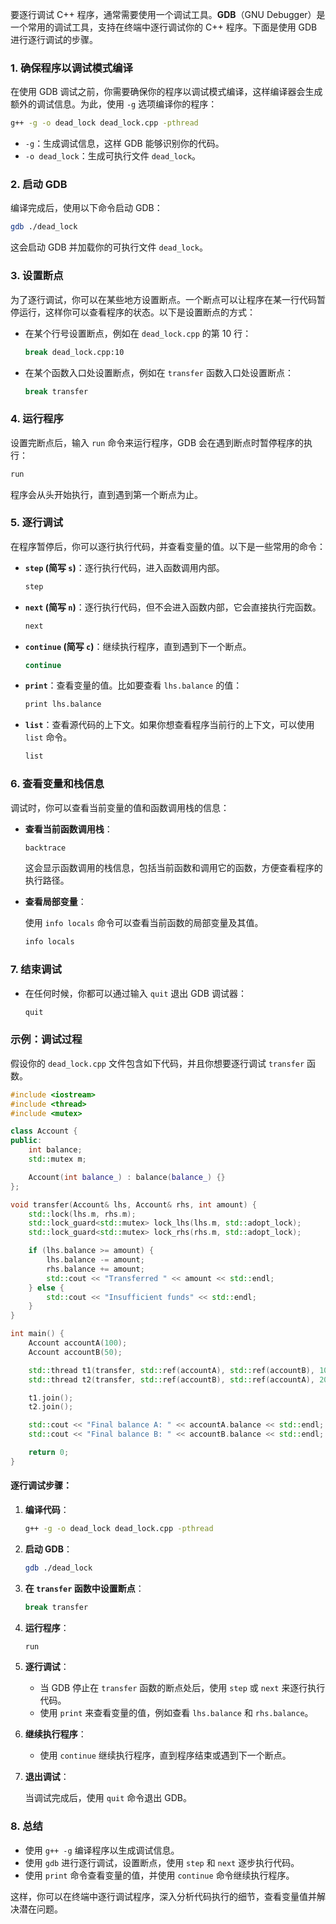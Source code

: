 要逐行调试 C++ 程序，通常需要使用一个调试工具。**GDB**（GNU Debugger）是一个常用的调试工具，支持在终端中逐行调试你的 C++ 程序。下面是使用 GDB 进行逐行调试的步骤。

### 1. **确保程序以调试模式编译**

在使用 GDB 调试之前，你需要确保你的程序以调试模式编译，这样编译器会生成额外的调试信息。为此，使用 `-g` 选项编译你的程序：

```bash
g++ -g -o dead_lock dead_lock.cpp -pthread
```

- `-g`：生成调试信息，这样 GDB 能够识别你的代码。
- `-o dead_lock`：生成可执行文件 `dead_lock`。

### 2. **启动 GDB**

编译完成后，使用以下命令启动 GDB：

```bash
gdb ./dead_lock
```

这会启动 GDB 并加载你的可执行文件 `dead_lock`。

### 3. **设置断点**

为了逐行调试，你可以在某些地方设置断点。一个断点可以让程序在某一行代码暂停运行，这样你可以查看程序的状态。以下是设置断点的方式：

- 在某个行号设置断点，例如在 `dead_lock.cpp` 的第 10 行：
  
  ```bash
  break dead_lock.cpp:10
  ```

- 在某个函数入口处设置断点，例如在 `transfer` 函数入口处设置断点：
  
  ```bash
  break transfer
  ```

### 4. **运行程序**

设置完断点后，输入 `run` 命令来运行程序，GDB 会在遇到断点时暂停程序的执行：

```bash
run
```

程序会从头开始执行，直到遇到第一个断点为止。

### 5. **逐行调试**

在程序暂停后，你可以逐行执行代码，并查看变量的值。以下是一些常用的命令：

- **`step` (简写 `s`)**：逐行执行代码，进入函数调用内部。
  
  ```bash
  step
  ```

- **`next` (简写 `n`)**：逐行执行代码，但不会进入函数内部，它会直接执行完函数。

  ```bash
  next
  ```

- **`continue` (简写 `c`)**：继续执行程序，直到遇到下一个断点。

  ```bash
  continue
  ```

- **`print`**：查看变量的值。比如要查看 `lhs.balance` 的值：

  ```bash
  print lhs.balance
  ```

- **`list`**：查看源代码的上下文。如果你想查看程序当前行的上下文，可以使用 `list` 命令。

  ```bash
  list
  ```

### 6. **查看变量和栈信息**

调试时，你可以查看当前变量的值和函数调用栈的信息：

- **查看当前函数调用栈**：
  
  ```bash
  backtrace
  ```

  这会显示函数调用的栈信息，包括当前函数和调用它的函数，方便查看程序的执行路径。

- **查看局部变量**：

  使用 `info locals` 命令可以查看当前函数的局部变量及其值。

  ```bash
  info locals
  ```

### 7. **结束调试**

- 在任何时候，你都可以通过输入 `quit` 退出 GDB 调试器：

  ```bash
  quit
  ```

### 示例：调试过程

假设你的 `dead_lock.cpp` 文件包含如下代码，并且你想要逐行调试 `transfer` 函数。

```cpp
#include <iostream>
#include <thread>
#include <mutex>

class Account {
public:
    int balance;
    std::mutex m;

    Account(int balance_) : balance(balance_) {}
};

void transfer(Account& lhs, Account& rhs, int amount) {
    std::lock(lhs.m, rhs.m);
    std::lock_guard<std::mutex> lock_lhs(lhs.m, std::adopt_lock);
    std::lock_guard<std::mutex> lock_rhs(rhs.m, std::adopt_lock);

    if (lhs.balance >= amount) {
        lhs.balance -= amount;
        rhs.balance += amount;
        std::cout << "Transferred " << amount << std::endl;
    } else {
        std::cout << "Insufficient funds" << std::endl;
    }
}

int main() {
    Account accountA(100);
    Account accountB(50);

    std::thread t1(transfer, std::ref(accountA), std::ref(accountB), 10);
    std::thread t2(transfer, std::ref(accountB), std::ref(accountA), 20);

    t1.join();
    t2.join();

    std::cout << "Final balance A: " << accountA.balance << std::endl;
    std::cout << "Final balance B: " << accountB.balance << std::endl;

    return 0;
}
```

#### 逐行调试步骤：

1. **编译代码**：

   ```bash
   g++ -g -o dead_lock dead_lock.cpp -pthread
   ```

2. **启动 GDB**：

   ```bash
   gdb ./dead_lock
   ```

3. **在 `transfer` 函数中设置断点**：

   ```bash
   break transfer
   ```

4. **运行程序**：

   ```bash
   run
   ```

5. **逐行调试**：

   - 当 GDB 停止在 `transfer` 函数的断点处后，使用 `step` 或 `next` 来逐行执行代码。
   - 使用 `print` 来查看变量的值，例如查看 `lhs.balance` 和 `rhs.balance`。

6. **继续执行程序**：

   - 使用 `continue` 继续执行程序，直到程序结束或遇到下一个断点。

7. **退出调试**：

   当调试完成后，使用 `quit` 命令退出 GDB。

### 8. **总结**

- 使用 `g++ -g` 编译程序以生成调试信息。
- 使用 `gdb` 进行逐行调试，设置断点，使用 `step` 和 `next` 逐步执行代码。
- 使用 `print` 命令查看变量的值，并使用 `continue` 命令继续执行程序。

这样，你可以在终端中逐行调试程序，深入分析代码执行的细节，查看变量值并解决潜在问题。